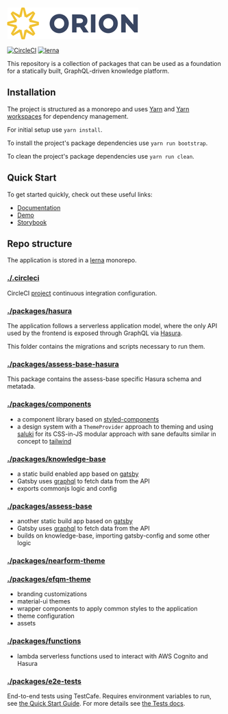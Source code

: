 [![Logo][logo-img]][docs]

[![CircleCI](https://circleci.com/gh/nearform/orion.svg?style=svg&circle-token=0ce58bd80ab2db1fd16b1eca28dba58c62588a74)](https://circleci.com/gh/nearform/orion)
[![lerna](https://img.shields.io/badge/maintained%20with-lerna-cc00ff.svg)](https://lernajs.io/)

This repository is a collection of packages that can be used as a foundation for a statically built, GraphQL-driven knowledge platform.

## Installation

The project is structured as a monorepo and uses [Yarn](https://yarnpkg.com/lang/en/) and [Yarn workspaces](https://yarnpkg.com/en/docs/workspaces) for dependency management.

For initial setup use `yarn install`.

To install the project's package dependencies use `yarn run bootstrap`.

To clean the project's package dependencies use `yarn run clean`.

## Quick Start

To get started quickly, check out these useful links:

- [Documentation][docs]
- [Demo](https://orion.nearform.com)
- [Storybook](https://orion-storybook.nearform.com)

## Repo structure

The application is stored in a [lerna](https://github.com/lerna/lerna) monorepo.

### [./.circleci](./.circleci)

CircleCI [project](https://circleci.com/gh/nearform/orion) continuous integration configuration.

### [./packages/hasura](./packages/hasura)

The application follows a serverless application model, where the only API used by the frontend is exposed through GraphQL via [Hasura](https://hasura.io).

This folder contains the migrations and scripts necessary to run them.

### [./packages/assess-base-hasura](./packages/assess-base-hasura)

This package contains the assess-base specific Hasura schema and metatada.

### [./packages/components](./packages/components)

- a component library based on [styled-components](https://www.styled-components.com/)
- a design system with a `ThemeProvider` approach to theming and using
  [saluki](https://github.com/nearform/saluki) for its CSS-in-JS modular
  approach with sane defaults similar in concept to [tailwind](https://tailwindcss.com/docs/what-is-tailwind/)

### [./packages/knowledge-base](./packages/knowledge-base)

- a static build enabled app based on [gatsby](https://www.gatsbyjs.org)
- Gatsby uses [graphql](https://graphql.org/) to fetch data from the API
- exports commonjs logic and config

### [./packages/assess-base](./packages/assess-base)

- another static build app based on [gatsby](https://www.gatsbyjs.org)
- Gatsby uses [graphql](https://graphql.org/) to fetch data from the API
- builds on knowledge-base, importing gatsby-config and some other logic

### [./packages/nearform-theme](./packages/nearform-theme)

### [./packages/efqm-theme](./packages/efqm-theme)

- branding customizations
- material-ui themes
- wrapper components to apply common styles to the application
- theme configuration
- assets

### [./packages/functions](./packages/functions)

- lambda serverless functions used to interact with AWS Cognito and Hasura

### [./packages/e2e-tests](./packages/e2e-tests)

End-to-end tests using TestCafe. Requires environment variables to run, see
[the Quick Start Guide](/docs/quick-start#2-configure). For more details see [the Tests docs](/docs/tests#end-to-end-tests).

[logo-img]: docs/images/Accel_Logo_Orion.svg
[docs]: https://nearform.github.io/orion
